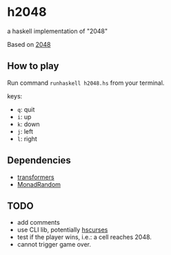 # h2048


a haskell implementation of "2048"

Based on [2048](https://github.com/gabrielecirulli/2048)

## How to play

Run command `runhaskell h2048.hs` from your terminal.

keys:

* `q`: quit
* `i`: up
* `k`: down
* `j`: left
* `l`: right

## Dependencies

* [transformers](http://hackage.haskell.org/package/transformers-0.3.0.0)
* [MonadRandom](http://hackage.haskell.org/package/MonadRandom-0.1.3)

## TODO

* add comments
* use CLI lib, potentially [hscurses](http://hackage.haskell.org/package/hscurses)
* test if the player wins, i.e.: a cell reaches 2048.
* cannot trigger game over.
